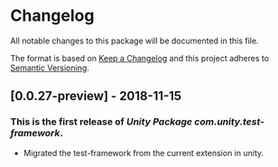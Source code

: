 # Changelog
All notable changes to this package will be documented in this file.

The format is based on [Keep a Changelog](http://keepachangelog.com/en/1.0.0/)
and this project adheres to [Semantic Versioning](http://semver.org/spec/v2.0.0.html).

## [0.0.27-preview] - 2018-11-15

### This is the first release of *Unity Package com.unity.test-framework*.

- Migrated the test-framework from the current extension in unity.
